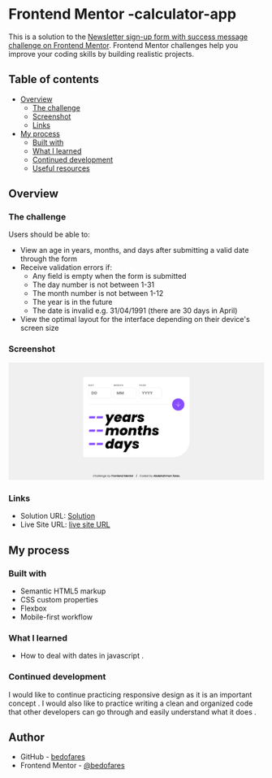 # Frontend Mentor -calculator-app

This is a solution to the [Newsletter sign-up form with success message challenge on Frontend Mentor](https://www.frontendmentor.io/challenges/newsletter-signup-form-with-success-message-3FC1AZbNrv). Frontend Mentor challenges help you improve your coding skills by building realistic projects.

## Table of contents

- [Overview](#overview)
  - [The challenge](#the-challenge)
  - [Screenshot](#screenshot)
  - [Links](#links)
- [My process](#my-process)
  - [Built with](#built-with)
  - [What I learned](#what-i-learned)
  - [Continued development](#continued-development)
  - [Useful resources](#useful-resources)

## Overview

### The challenge

Users should be able to:

- View an age in years, months, and days after submitting a valid date through the form
- Receive validation errors if:
  - Any field is empty when the form is submitted
  - The day number is not between 1-31
  - The month number is not between 1-12
  - The year is in the future
  - The date is invalid e.g. 31/04/1991 (there are 30 days in April)
- View the optimal layout for the interface depending on their device's screen size

### Screenshot

![](./assets/images/age-calculator.png)

### Links

- Solution URL: [Solution](https://www.frontendmentor.io/solutions/agecalculatorapp-solution-CmS0Tgx9Bk)
- Live Site URL: [live site URL](https://frontendmentor-age-calculator-app.netlify.app/)

## My process

### Built with

- Semantic HTML5 markup
- CSS custom properties
- Flexbox
- Mobile-first workflow

### What I learned

- How to deal with dates in javascript .

### Continued development

I would like to continue practicing responsive design as it is an important concept . I would also like to practice writing a clean and organized code that other developers can go through and easily understand what it does .

## Author

- GitHub - [bedofares](https://github.com/bedofares)
- Frontend Mentor - [@bedofares](https://www.frontendmentor.io/profile/bedofares)

